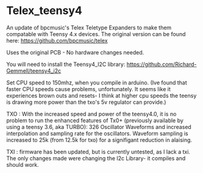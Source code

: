 # Telex_teensy4
An update of bpcmusic's Telex Teletype Expanders to make them compatable with Teensy 4.x devices.     The original version can be found here: https://github.com/bpcmusic/telex

Uses the original PCB - No hardware changes needed.

You will need to install the Teensy4_I2C library:   https://github.com/Richard-Gemmell/teensy4_i2c 


Set CPU speed to 150mhz, when you compile in arduino.   (Ive found that faster CPU speeds cause problems, unfortunately. It seems like it experiences brown outs and resets- I think at higher cpu speeds the teensy is drawing more power than the txo's 5v regulator can provide.)

TXO :  With the increased speed and power of the teensy4.0, it is no problem to run the enhanced features of Tx0+ (previously available by using a teensy 3.6, aka TURBO): 326 Oscillator Waveforms and increased interpolation and sampling rate for the oscillators.   Waveform sampling is increased to 25k (from 12.5k for txo) for a signifigant reduction in alaising. 


TXI : firmware has been updated, but is currently untested, as I lack a txi.  The only changes made were changing the I2c Library- it compiles and should work.    
